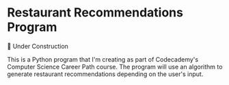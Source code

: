 # Restaurant Recommendations Program

🚧 Under Construction

This is a Python program that I'm creating as part of Codecademy's Computer Science Career Path course.
The program will use an algorithm to generate restaurant recommendations depending on the user's input.


